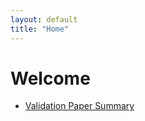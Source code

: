 ```yaml
---
layout: default
title: "Home"
---
```


# Welcome

- [Validation Paper Summary](validation_paper.md)
